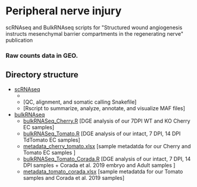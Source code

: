 # Peripheral nerve injury
scRNAseq and BulkRNAseq scripts for "Structured wound angiogenesis instructs mesenchymal barrier compartments in the regenerating nerve" publication 

### Raw counts data in GEO. 

## Directory structure


 * [scRNAseq](./scRNAseq)
   * [](./qc_and_somatic_mutation_calling) 
   * [](./Snakefile) [QC, alignment, and somatic calling Snakefile]
   * [](./Plot_MAF.R) [Rscript to summarize, analyze, annotate, and visualize MAF files]
 * [bulkRNAseq](./bulkRNAseq) 
   * [bulkRNASeq_Cherry.R](./bulkRNAseq/bulkRNASeq_Cherry.R) [DGE analysis of our 7DPI WT and KO Cherry EC samples]
   * [bulkRNASeq_Tomato.R](./bulkRNAseq/bulkRNASeq_Tomato.R) [DGE analysis of our intact, 7 DPI, 14 DPI TdTomato EC samples]
   * [metadata_cherry_tomato.xlsx](./bulkRNAseq/metadata_cherry_tomato.xlsx) [sample metadatda for our Cherry and Tomato EC samples ]
   * [bulkRNASeq_Tomato_Corada.R](./bulkRNAseq/bulkRNASeq_Tomato_Corada.R) [DGE analysis of our intact, 7 DPI, 14 DPI samples + Corada et al. 2019 embryo and Adult samples ]
   * [metadata_tomato_corada.xlsx](./bulkRNAseq/metadata_tomato_corada.xlsx) [sample metadatda for our Tomato samples and Corada et al. 2019 samples]





